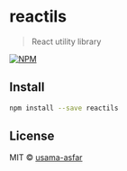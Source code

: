 # reactils

> React utility library

[![NPM](https://img.shields.io/npm/v/reactils.svg)](https://www.npmjs.com/package/reactils)

## Install

```bash
npm install --save reactils
```

## License

MIT © [usama-asfar](https://github.com/usama-asfar)
